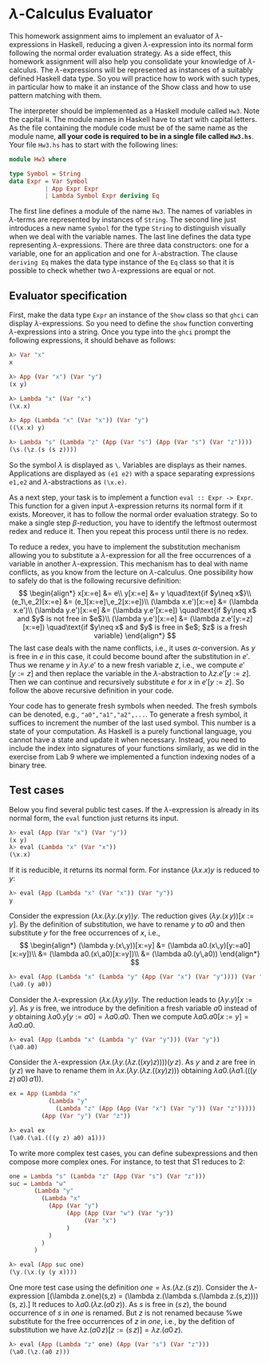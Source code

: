 # $\lambda$-Calculus Evaluator


This homework assignment aims to implement an evaluator of $\lambda$-expressions in Haskell,
reducing a given $\lambda$-expression into its normal form following the normal order evaluation
strategy.  As a side effect, this homework assignment will also help you consolidate your knowledge
of $\lambda$-calculus. The $\lambda$-expressions will be represented as instances of a suitably
defined Haskell data type.  So you will practice how to work with such types, in particular how to
make it an instance of the Show class and how to use pattern matching with them.

The interpreter should be implemented as a Haskell module called `Hw3`.  Note the capital `H`. The
module names in Haskell have to start with capital letters. As the file containing the module code
must be of the same name as the module name, **all your code is required to be in a single file called
`Hw3.hs`**.  Your file `Hw3.hs` has to start with the following lines:

```haskell
module Hw3 where

type Symbol = String
data Expr = Var Symbol
          | App Expr Expr
          | Lambda Symbol Expr deriving Eq
```
The first line defines a module of the name `Hw3`. The names of variables in $\lambda$-terms are
represented by instances of `String`.
The second line just introduces a new name `Symbol`
for the type `String` to distinguish visually when we deal with the variable names. The last line
defines the data type representing $\lambda$-expressions. There are three data constructors: one for
a variable, one for an application and one for $\lambda$-abstraction. The clause `deriving Eq`
makes the data type instance of the `Eq` class so that it is possible to check whether two $\lambda$-expressions
are equal or not.

## Evaluator specification

First, make the data type `Expr`
an instance of the `Show`
class so that `ghci`
can display $\lambda$-expressions. So you need to define the `show` function converting
$\lambda$-expressions into a string. Once you type into the `ghci` prompt the following
expressions, it should behave as follows:
```haskell
λ> Var "x"
x

λ> App (Var "x") (Var "y")
(x y)

λ> Lambda "x" (Var "x")
(\x.x)

λ> App (Lambda "x" (Var "x")) (Var "y")
((\x.x) y)

λ> Lambda "s" (Lambda "z" (App (Var "s") (App (Var "s") (Var "z"))))
(\s.(\z.(s (s z))))
```
So the symbol $\lambda$ is displayed as `\`. Variables are displays as their names. Applications
are displayed as `(e1 e2)`
with a space separating expressions `e1,e2`
and $\lambda$-abstractions as `(\x.e)`.

As a next step, your task is to implement a function
`eval :: Expr -> Expr`.
This function for a given input $\lambda$-expression returns its normal form if it exists.
Moreover, it has to follow the normal order evaluation strategy. So to make a single step $\beta$-reduction,
you have to identify the leftmost outermost redex and reduce it. Then you repeat this process until there
is no redex.

To reduce a redex, you have to implement the substitution mechanism allowing you to substitute a
$\lambda$-expression for all the free occurrences of a variable in another $\lambda$-expression.
This mechanism has to deal with name conflicts, as you know from the lecture on $\lambda$-calculus.
One possibility how to safely do that is the following recursive definition:
$$
\begin{align*}
x[x:=e] &= e\\
y[x:=e] &= y \quad\text{if $y\neq x$}\\
(e_1\,e_2)[x:=e] &= (e_1[x:=e]\,e_2[x:=e])\\
(\lambda x.e')[x:=e] &= (\lambda x.e')\\
(\lambda y.e')[x:=e] &= (\lambda y.e'[x:=e]) \quad\text{if $y\neq x$ and $y$ is not free in $e$}\\
(\lambda y.e')[x:=e] &= (\lambda z.e'[y:=z][x:=e]) \quad\text{if $y\neq x$ and $y$ is free in $e$; $z$ is a fresh variable}
\end{align*}
$$
The last case deals with the name conflicts, i.e., it uses $\alpha$-conversion.
As $y$ is free in $e$ in this case, it could become bound after the substitution in $e'$.
Thus we rename $y$ in $\lambda y.e'$ to a new fresh variable $z$, i.e., we compute $e'[y:=z]$ and
then replace the variable in the $\lambda$-abstraction to $\lambda z.e'[y:=z]$.
Then we can continue and recursively substitute $e$ for $x$ in $e'[y:=z]$.
So follow the above recursive definition in your code.

Your code has to generate fresh symbols when needed. The fresh symbols can be denoted, e.g.,
`"a0","a1","a2",...`.
To generate a fresh symbol, it suffices to increment the number of the last used symbol.
This number is a state of your computation. As Haskell is a purely functional language, you cannot have a state
and update it when necessary. Instead, you need to include the index into signatures of your functions
similarly, as we did in the exercise from Lab 9 where we implemented a function indexing nodes of a binary tree.

## Test cases

Below you find several public test cases. If the $\lambda$-expression is already in its normal form, the `eval`
function just returns its input.
```haskell
λ> eval (App (Var "x") (Var "y"))
(x y)
λ> eval (Lambda "x" (Var "x"))
(\x.x)
```

If it is reducible, it returns its normal form. For instance $(\lambda x.x)y$ is reduced to $y$:
```haskell
λ> eval (App (Lambda "x" (Var "x")) (Var "y"))
y
```

Consider the expression $(\lambda x.(\lambda y.(x\,y))y$. The reduction
gives $(\lambda y.(x\,y))[x:=y]$. By the definition of substitution, we have to rename $y$ to $a0$ and then
substitute $y$ for the free occurrences of $x$, i.e.,
$$
\begin{align*}
(\lambda y.(x\,y))[x:=y] &= (\lambda a0.(x\,y)[y:=a0][x:=y])\\
&= (\lambda a0.(x\,a0)[x:=y])\\
&= (\lambda a0.(y\,a0))
\end{align*}
$$
```haskell
λ> eval (App (Lambda "x" (Lambda "y" (App (Var "x") (Var "y")))) (Var "y"))
(\a0.(y a0))
```

Consider the $\lambda$-expression $(\lambda x.(\lambda y.y))y$. The reduction leads to $(\lambda y.y)[x:=y]$.
As $y$ is free, we introduce by the definition a fresh variable $a0$ instead of $y$ obtaining
$\lambda a0.y[y:=a0] = \lambda a0.a0$. Then we compute $\lambda a0.a0[x:=y] = \lambda a0.a0$.
```haskell
λ> eval (App (Lambda "x" (Lambda "y" (Var "y"))) (Var "y"))
(\a0.a0)
```

Consider the $\lambda$-expression $(\lambda x.(\lambda y.(\lambda z.((xy)z))))(y\,z)$.
As $y$ and $z$ are free in $(y\,z)$ we have to rename them in $\lambda x.(\lambda y.(\lambda z.((xy)z)))$
obtaining $\lambda a0.(\lambda a1.(((y\,z)\,a0)\,a1))$.
```haskell
ex = App (Lambda "x"
           (Lambda "y"
             (Lambda "z" (App (App (Var "x") (Var "y")) (Var "z")))))
         (App (Var "y") (Var "z"))

λ> eval ex
(\a0.(\a1.(((y z) a0) a1)))
```

To write more complex test cases, you can define subexpressions and then compose more complex ones.
For instance, to test that $S1$ reduces to $2$:
```haskell
one = Lambda "s" (Lambda "z" (App (Var "s") (Var "z")))
suc = Lambda "w"
       (Lambda "y"
         (Lambda "x"
           (App (Var "y")
                (App (App (Var "w") (Var "y"))
                     (Var "x")
                )
           )
         )
       )

λ> eval (App suc one)
(\y.(\x.(y (y x))))
```

One more test case using the definition $one = \lambda s.(\lambda z.(s\,z))$. Consider the $\lambda$-expression
\[(\lambda z.one)(s\,z) = (\lambda z.(\lambda s.(\lambda z.(s\,z))))(s\, z).\] It reduces to
$\lambda a0.(\lambda z.(a0\,z))$. As $s$ is free in $(s\, z)$, the bound occurrence of $s$ in $one$ is renamed.
But $z$ is not renamed because %we substitute for the free occurrences of $z$ in $one$, i.e.,
by the defition of substitution we have
$\lambda z.(a0\, z)[z:=(s\,z)] = \lambda z.(a0\, z)$.
```haskell
λ> eval (App (Lambda "z" one) (App (Var "s") (Var "z")))
(\a0.(\z.(a0 z)))
```
